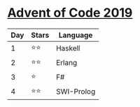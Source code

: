 # [Advent of Code 2019](https://adventofcode.com/2019)

| Day | Stars | Language   |
| --- | ----- | ---------- |
| 1   | ⭐⭐  | Haskell    |
| 2   | ⭐⭐  | Erlang     |
| 3   | ⭐    | F\#        |
| 4   | ⭐⭐  | SWI-Prolog |
